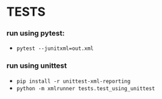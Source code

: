 # TESTS

### run using pytest:
- `pytest --junitxml=out.xml`

### run using unittest
- `pip install -r unittest-xml-reporting`
- `python -m xmlrunner tests.test_using_unittest`